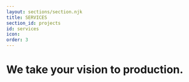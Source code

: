 ```yaml
---
layout: sections/section.njk
title: SERVICES
section_id: projects
id: services
icon: 
order: 3
---
```


# We take your vision to production.
<!-- Day to day I work as a front-end designer at [Bouvet](https://bouvet.no), but here's some of the stuff I've done personally recently. -->
<!-- According to big companies, Digital Transformation is about handing over control of your organization to them and expecting their business decisions to be good for you. This is not correct. There are other ways.
Do you have an idea? We can help you assess your needs, choose the right technology and create an implementation of it. We offer a wide range of development services within the Blockchain Ecosystem to help you choose the best option for your project. -->

